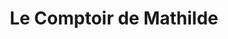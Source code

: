 ---
title: "Le Comptoir de Mathilde"
url: /etrembieres/le-comptoir-de-mathilde/
shop: charcuterie
---